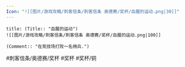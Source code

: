 ```yaml
---
Icon: "![[图片/游戏攻略/刺客信条/刺客信条 奥德赛/奖杯/血腥的运动.png|30]]"
---
```

```ad-common-bronze-trophy
title: (Title:: "血腥的运动")
![[图片/游戏攻略/刺客信条/刺客信条 奥德赛/奖杯/血腥的运动.png|100]]

(Comment:: "在竞技场打败一名佣兵.")
```

#刺客信条/奥德赛/奖杯 #奖杯 #奖杯/铜
